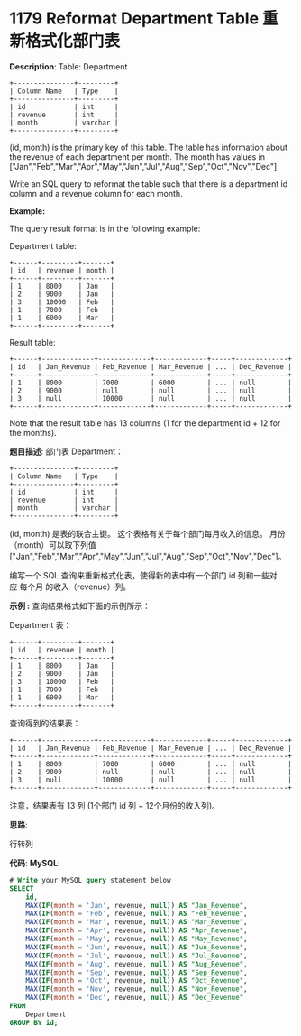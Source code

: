 # 1179 Reformat Department Table 重新格式化部门表

__Description__:
Table: Department

```text
+---------------+---------+
| Column Name   | Type    |
+---------------+---------+
| id            | int     |
| revenue       | int     |
| month         | varchar |
+---------------+---------+
```

(id, month) is the primary key of this table.
The table has information about the revenue of each department per month.
The month has values in ["Jan","Feb","Mar","Apr","May","Jun","Jul","Aug","Sep","Oct","Nov","Dec"].

Write an SQL query to reformat the table such that there is a department id column and a revenue column for each month.

__Example:__

The query result format is in the following example:

Department table:

```text
+------+---------+-------+
| id   | revenue | month |
+------+---------+-------+
| 1    | 8000    | Jan   |
| 2    | 9000    | Jan   |
| 3    | 10000   | Feb   |
| 1    | 7000    | Feb   |
| 1    | 6000    | Mar   |
+------+---------+-------+
```

Result table:

```text
+------+-------------+-------------+-------------+-----+-------------+
| id   | Jan_Revenue | Feb_Revenue | Mar_Revenue | ... | Dec_Revenue |
+------+-------------+-------------+-------------+-----+-------------+
| 1    | 8000        | 7000        | 6000        | ... | null        |
| 2    | 9000        | null        | null        | ... | null        |
| 3    | null        | 10000       | null        | ... | null        |
+------+-------------+-------------+-------------+-----+-------------+
```

Note that the result table has 13 columns (1 for the department id + 12 for the months).

__题目描述__:
部门表 Department：

```text
+---------------+---------+
| Column Name   | Type    |
+---------------+---------+
| id            | int     |
| revenue       | int     |
| month         | varchar |
+---------------+---------+
```

(id, month) 是表的联合主键。
这个表格有关于每个部门每月收入的信息。
月份（month）可以取下列值 ["Jan","Feb","Mar","Apr","May","Jun","Jul","Aug","Sep","Oct","Nov","Dec"]。

编写一个 SQL 查询来重新格式化表，使得新的表中有一个部门 id 列和一些对应 每个月 的收入（revenue）列。

__示例 :__
查询结果格式如下面的示例所示：

Department 表：

```text
+------+---------+-------+
| id   | revenue | month |
+------+---------+-------+
| 1    | 8000    | Jan   |
| 2    | 9000    | Jan   |
| 3    | 10000   | Feb   |
| 1    | 7000    | Feb   |
| 1    | 6000    | Mar   |
+------+---------+-------+
```

查询得到的结果表：

```text
+------+-------------+-------------+-------------+-----+-------------+
| id   | Jan_Revenue | Feb_Revenue | Mar_Revenue | ... | Dec_Revenue |
+------+-------------+-------------+-------------+-----+-------------+
| 1    | 8000        | 7000        | 6000        | ... | null        |
| 2    | 9000        | null        | null        | ... | null        |
| 3    | null        | 10000       | null        | ... | null        |
+------+-------------+-------------+-------------+-----+-------------+
```

注意，结果表有 13 列 (1个部门 id 列 + 12个月份的收入列)。

__思路__:

行转列

__代码__:
__MySQL__:

```sql
# Write your MySQL query statement below
SELECT 
    id,
    MAX(IF(month = 'Jan', revenue, null)) AS "Jan_Revenue",
    MAX(IF(month = 'Feb', revenue, null)) AS "Feb_Revenue",
    MAX(IF(month = 'Mar', revenue, null)) AS "Mar_Revenue",
    MAX(IF(month = 'Apr', revenue, null)) AS "Apr_Revenue",
    MAX(IF(month = 'May', revenue, null)) AS "May_Revenue",
    MAX(IF(month = 'Jun', revenue, null)) AS "Jun_Revenue",
    MAX(IF(month = 'Jul', revenue, null)) AS "Jul_Revenue",
    MAX(IF(month = 'Aug', revenue, null)) AS "Aug_Revenue",
    MAX(IF(month = 'Sep', revenue, null)) AS "Sep_Revenue",
    MAX(IF(month = 'Oct', revenue, null)) AS "Oct_Revenue",
    MAX(IF(month = 'Nov', revenue, null)) AS "Nov_Revenue",
    MAX(IF(month = 'Dec', revenue, null)) AS "Dec_Revenue"
FROM
    Department
GROUP BY id;
```
